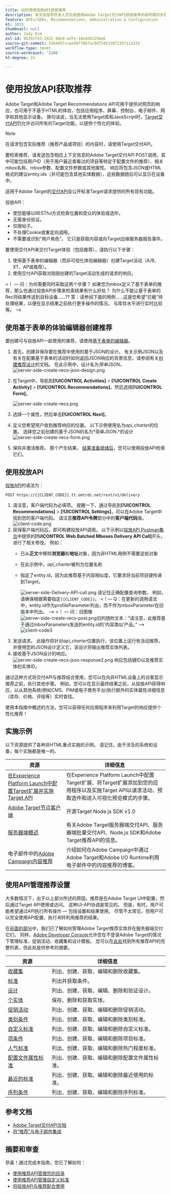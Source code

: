 ```yaml
---
title: 如何使用投放API获取推荐
description: 本文会指导开发人员完成使用Adobe Target交付API获取推荐内容所需的步骤。
feature: APIs/SDKs, Recommendations, Administration & Configuration
kt: 3815
thumbnail: null
author: Judy Kim
exl-id: 9b391f42-2922-48e0-ad7e-10edd6125be6
source-git-commit: 526445fccee9b778b7ac0d7245338f235f11d333
workflow-type: tm+mt
source-wordcount: '1286'
ht-degree: 1%

---
```


# 使用投放API获取推荐

Adobe Target和Adobe Target Recommendations API可用于提供对网页的响应，也可用于不基于HTML的体验，包括应用程序、屏幕、控制台、电子邮件、网亭和其他显示设备。 换句话说，当无法使用Target库和JavaScript时，[Target交付API](/help/dev/implement/delivery-api/overview.md)仍允许访问所有的Target功能，以提供个性化的体验。

>[!NOTE]
>
>在请求包含实际推荐（推荐产品或项目）的内容时，请使用Target交付API。

要检索推荐，请发送包含相应上下文信息的Adobe Target交付API POST调用，其中可能包括用户ID（用于用户最近查看过的项目等特定于配置文件的推荐）、相关mbox名称、mbox参数、配置文件参数或其他属性。 响应将包含JSON或HTML格式的建议entity.ids（并可能包含其他实体数据），这些数据随后可以显示在设备中。

适用于Adobe Target的[交付API](/help/dev/implement/delivery-api/overview.md)会公开标准Target请求提供的所有现有功能。

投放API：

* 使您能够以RESTful方式检索位置和受众的体验或选件。
* 无需身份验证。
* 仅限帖子。
* 不处理Cookie或重定向调用。
* 不需要或识别“用户角色”。 它只是获取内容或向Target边缘服务器报告事件。

要使用交付API来交付Target体验（包括推荐），请执行以下步骤：

1. 使用基于表单的编辑器（而非可视化体验编辑器）创建Target活动（A/B、XT、AP或推荐）。
1. 使用交付API获取对刚刚创建的Target活动生成的请求的响应。

&lt;！ — 问：为何需要同时采取这两个步骤？ 如果您为mbox定义了基于表单的推荐，那么也通过投放API步骤来检索结果有什么好处？ 为什么不能让基于表单的Rec将结果传送到目标设备……?? 答：请参阅下面的用例……这是您希望“拦截”待处理结果，以便在显示结果之前执行更多操作的情况。 与库存水平进行实时比较等。 —>

## 使用基于表单的体验编辑器创建推荐

要创建可与投放API一起使用的推荐，请使用[基于表单的编辑器](https://experienceleague.adobe.com/docs/target/using/experiences/form-experience-composer.html?lang=zh-Hans)。

1. 首先，创建并保存要在推荐中使用的基于JSON的设计。 有关示例JSON以及有关在配置基于表单的活动时如何返回JSON响应的背景信息，请参阅有关[创建推荐设计](https://experienceleague.adobe.com/docs/target/using/recommendations/recommendations-design/create-design.html?lang=zh-Hans)的文档。 在此示例中，设计名为&#x200B;*简单JSON。*
   ![server-side-create-recs-json-design.png](assets/server-side-create-recs-json-design.png)

1. 在Target中，导航到&#x200B;**[!UICONTROL Activities]** > **[!UICONTROL Create Activity]** > **[!UICONTROL Recommendations]**，然后选择&#x200B;**[!UICONTROL Form]**。

   ![server-side-create-recs.png](assets/server-side-create-recs.png)

1. 选择一个属性，然后单击&#x200B;**[!UICONTROL Next]**。
1. 定义您希望用户收到推荐响应的位置。 以下示例使用名为&#x200B;*api_charter*&#x200B;的位置。 选择您之前创建的基于JSON的名为&#x200B;*简单JSON.*的设计
   ![server-side-create-recs-form.png](assets/server-side-create-recs-form1.png)
1. 保存并激活推荐。 那个产生结果。 [结果准备就绪后](https://experienceleague.adobe.com/docs/target/using/recommendations/recommendations-activity/previewing-and-launching-your-recommendations-activity.html?lang=zh-Hans)，您可以使用投放API检索它们。

## 使用投放API

[投放API](/help/dev/implement/delivery-api/overview.md)的语法为：

`POST https://{{CLIENT_CODE}}.tt.omtrdc.net/rest/v1/delivery`

1. 请注意，客户端代码为必填项。 提醒一下，通过导航到&#x200B;**[!UICONTROL Recommendations]** > **[!UICONTROL Settings]**，可以在Adobe Target中找到您的客户端代码。 请注意&#x200B;**推荐API令牌**&#x200B;部分中的&#x200B;**客户端代码**&#x200B;值。
   ![client-code.png](assets/client-code.png)
1. 获得客户端代码后，即可构建投放API调用。 以下示例以[投放API Postman集合](../../implement/delivery-api/overview.md/#section/Getting-Started/Postman-Collection)中提供的&#x200B;**[!UICONTROL Web Batched Mboxes Delivery API Call]**&#x200B;开头，进行了相关修改。 例如：
   * 已从&#x200B;**正文**&#x200B;中移除&#x200B;**浏览器**&#x200B;和&#x200B;**地址**&#x200B;对象，因为非HTML用例不需要这些对象
   * 在此示例中，*api_charter*&#x200B;被列为位置名称
   * 指定了entity.id，因为此推荐基于内容相似度，它要求将当前项目键传递到Target。

     ![server-side-Delivery-API-call.png](assets/server-side-delivery-api-call2.png)
请记住正确配置查询参数。 例如，请确保根据需要指定`{{CLIENT_CODE}}`。 &lt;！— Q：在更新的调用语法中，entity.id作为profileParameter列出，而不作为mboxParameter在旧版本中列出。 —> &lt;！ — 问：旧图像![server-side-create-recs-post.png](assets/server-side-create-recs-post.png)旧的随附文本：“请注意，此推荐基于通过mboxParameters发送的entity.id的‘内容类似’产品。” —>
     ![client-code3](assets/client-code3.png)
1. 发送请求。 此操作将针对&#x200B;*api_charter*&#x200B;位置执行，该位置上运行有活动推荐，并使用您的JSON设计定义它，该设计将输出推荐实体列表。
1. 接收基于JSON设计的响应。
   ![server-side-create-recs-json-response2.png](assets/server-side-create-recs-json-response2.png)
响应包括键ID以及推荐实体的实体ID。

通过这种方式将交付API与推荐结合使用，您可以在向非HTML设备上的访客显示推荐之前，执行其他步骤。 例如，您可以在显示最终结果之前，从投放API获得响应，以从其他系统(例如CMS、PIM或电子商务平台)执行额外的实体属性详细信息（库存、价格、评级等）实时查找。

使用本指南中概述的方法，您可以获得任何应用程序来利用Target的响应提供个性化推荐！

## 实施示例

以下资源提供了各种非HTML重点实施的示例。 请记住，由于涉及的系统和设备，每个实施都是唯一的。

| 资源 | 详细信息 |
| --- | --- |
| [在Experience Platform Launch中配置Target扩展并实施Target API](https://developer.adobe.com/client-sdks/documentation/adobe-target/) | 在Experience Platform Launch中配置Target扩展、将Target扩展添加到您的应用程序以及实施Target API以请求活动、预取选件和进入可视化预览模式的步骤。 |
| [Adobe Target节点客户端](https://www.npmjs.com/package/@adobe/target-nodejs-sdk) | 开源Target Node.js SDK v1.0 |
| [服务器端概述](../../implement/server-side/server-side-overview.md) | 有关Adobe Target服务器端交付API、服务器端批量交付API、Node.js SDK和Adobe Target推荐API的信息。 |
| 电子邮件中的[Adobe Campaign内容推荐](https://medium.com/adobetech/adobe-campaign-content-recommendations-in-email-b51ced771d7f) | 介绍如何在Adobe Campaign中通过Adobe Target和Adobe I/O Runtime利用电子邮件中的内容推荐的博客。 |

## 使用API管理推荐设置

大多数情况下，出于以上部分所述的原因，推荐是在Adobe Target UI中配置，然后通过Target API使用或访问。 这种UI-API协调是常见的。 但是，有时，用户可能希望通过API执行所有操作 — 包括设置和结果使用。 尽管不太常见，但用户可以完全使用API配置、执行&#x200B;*和*&#x200B;并利用推荐的结果。

在[前面的部分](manage-catalog.md)中，我们已了解如何管理Adobe Target推荐实体并在服务器端交付它们。 同样，[Adobe Developer Console](https://developer.adobe.com/console/home)允许您在不登录Adobe Target的情况下管理标准、促销活动、收藏集和设计模板。 您可以在[此处](https://developer.adobe.com/target/administer/recommendations-api/)找到所有推荐API的完整列表，但此处是供参考的摘要。

| 资源 | 详细信息 |
| --- | --- |
| [收藏集](https://developer.adobe.com/target/administer/recommendations-api/#tag/Collections) | 列出、创建、获取、编辑和删除收藏集。 |
| [标准](https://developer.adobe.com/target/administer/recommendations-api/#tag/Criteria) | 列出并获取条件。 |
| [设计](https://developer.adobe.com/target/administer/recommendations-api/#tag/Designs) | 列出、创建、获取、编辑、删除和验证设计。 |
| [个实体](https://developer.adobe.com/target/administer/recommendations-api/#tag/Entities) | 保存、删除和获取实体。 |
| [促销活动](https://developer.adobe.com/target/administer/recommendations-api/#tag/Promotions) | 列出、创建、获取、编辑和删除促销活动。 |
| [类别条件](https://developer.adobe.com/target/administer/recommendations-api/#tag/Category-Criteria) | 列出、创建、获取、编辑和删除类别标准。 |
| [自定义标准](https://developer.adobe.com/target/administer/recommendations-api/#tag/Custom-Criteria) | 列出、创建、获取、编辑和删除自定义标准。 |
| [项条件](https://developer.adobe.com/target/administer/recommendations-api/#tag/Item-Criteria) | 列出、创建、获取、编辑和删除项目标准。 |
| [人气标准](https://developer.adobe.com/target/administer/recommendations-api/#tag/Popularity-Criteria) | 列出、创建、获取、编辑和删除热门程度标准。 |
| [配置文件属性标准](https://developer.adobe.com/target/administer/recommendations-api/#tag/Profile-Attribute-Criteria) | 列出、创建、获取、编辑和删除配置文件属性标准。 |
| [最近的标准](https://developer.adobe.com/target/administer/recommendations-api/#tag/Recent-Criteria) | 列出、创建、获取、编辑和删除最近使用的标准。 |
| [序列条件](https://developer.adobe.com/target/administer/recommendations-api/#tag/Sequence-Criteria) | 列出、创建、获取、编辑和删除序列标准。 |

## 参考文档

* [Adobe Target交付API文档](/help/dev/implement/delivery-api/overview.md)
* [将“推荐”与电子邮件集成](https://experienceleague.adobe.com/docs/target/using/recommendations/recommendations-faq/integrating-recs-email.html?lang=zh-Hans)

## 摘要和审查

恭喜！通过完成本指南，您已了解如何：
* [使用推荐API管理您的目录](manage-catalog.md)
* [使用推荐API管理自定义标准](manage-custom-criteria.md)
* [将投放API与推荐配合使用](fetch-recs-server-side-delivery-api.md)
